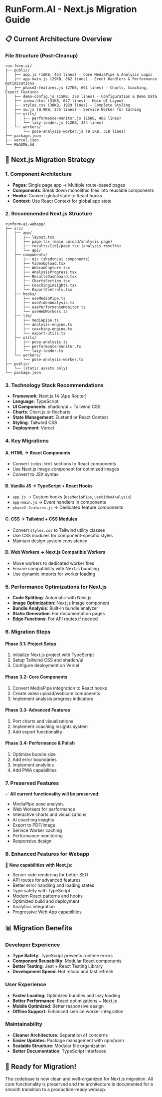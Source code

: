 # RunForm.AI - Next.js Migration Guide

## 📋 Current Architecture Overview

### File Structure (Post-Cleanup)
```
run-form-ai/
├── public/
│   ├── app.js (16KB, 454 lines) - Core MediaPipe & Analysis Logic
│   ├── app-main.js (29KB, 862 lines) - Event Handlers & Performance Optimizations
│   ├── phase2-features.js (27KB, 691 lines) - Charts, Coaching, Export Features
│   ├── demo-config.js (15KB, 378 lines) - Configuration & Demo Data
│   ├── index.html (31KB, 647 lines) - Main UI Layout
│   ├── styles.css (38KB, 1929 lines) - Complete Styling
│   ├── sw.js (9.9KB, 275 lines) - Service Worker for Caching
│   ├── utils/
│   │   ├── performance-monitor.js (15KB, 468 lines)
│   │   └── lazy-loader.js (12KB, 344 lines)
│   └── workers/
│       └── pose-analysis-worker.js (9.5KB, 318 lines)
├── package.json
├── vercel.json
└── README.md
```

## 🎯 Next.js Migration Strategy

### 1. Component Architecture
- **Pages**: Single page app → Multiple route-based pages
- **Components**: Break down monolithic files into reusable components
- **Hooks**: Convert global state to React hooks
- **Context**: Use React Context for global app state

### 2. Recommended Next.js Structure
```
runform-ai-webapp/
├── src/
│   ├── app/
│   │   ├── layout.tsx
│   │   ├── page.tsx (main upload/analysis page)
│   │   ├── results/[id]/page.tsx (analysis results)
│   │   └── api/
│   ├── components/
│   │   ├── ui/ (shadcn/ui components)
│   │   ├── VideoUpload.tsx
│   │   ├── WebcamCapture.tsx
│   │   ├── AnalysisProgress.tsx
│   │   ├── ResultsDashboard.tsx
│   │   ├── ChartsSection.tsx
│   │   ├── CoachingInsights.tsx
│   │   └── ExportControls.tsx
│   ├── hooks/
│   │   ├── useMediaPipe.ts
│   │   ├── useVideoAnalysis.ts
│   │   ├── usePerformanceMonitor.ts
│   │   └── useWebWorkers.ts
│   ├── lib/
│   │   ├── mediapipe.ts
│   │   ├── analysis-engine.ts
│   │   ├── coaching-engine.ts
│   │   └── export-utils.ts
│   ├── utils/
│   │   ├── pose-analysis.ts
│   │   ├── performance-monitor.ts
│   │   └── lazy-loader.ts
│   └── workers/
│       └── pose-analysis-worker.ts
├── public/
│   └── (static assets only)
└── package.json
```

### 3. Technology Stack Recommendations
- **Framework**: Next.js 14 (App Router)
- **Language**: TypeScript
- **UI Components**: shadcn/ui + Tailwind CSS
- **Charts**: Chart.js or Recharts
- **State Management**: Zustand or React Context
- **Styling**: Tailwind CSS
- **Deployment**: Vercel

### 4. Key Migrations

#### A. HTML → React Components
- Convert `index.html` sections to React components
- Use Next.js Image component for optimized images
- Convert to JSX syntax

#### B. Vanilla JS → TypeScript + React Hooks
- `app.js` → Custom hooks (`useMediaPipe`, `useVideoAnalysis`)
- `app-main.js` → Event handlers in components
- `phase2-features.js` → Dedicated feature components

#### C. CSS → Tailwind + CSS Modules
- Convert `styles.css` to Tailwind utility classes
- Use CSS modules for component-specific styles
- Maintain design system consistency

#### D. Web Workers → Next.js Compatible Workers
- Move workers to dedicated worker files
- Ensure compatibility with Next.js bundling
- Use dynamic imports for worker loading

### 5. Performance Optimizations for Next.js
- **Code Splitting**: Automatic with Next.js
- **Image Optimization**: Next.js Image component
- **Bundle Analysis**: Built-in bundle analyzer
- **Static Generation**: For documentation pages
- **Edge Functions**: For API routes if needed

### 6. Migration Steps

#### Phase 3.1: Project Setup
1. Initialize Next.js project with TypeScript
2. Setup Tailwind CSS and shadcn/ui
3. Configure deployment on Vercel

#### Phase 3.2: Core Components
1. Convert MediaPipe integration to React hooks
2. Create video upload/webcam components
3. Implement analysis progress indicators

#### Phase 3.3: Advanced Features
1. Port charts and visualizations
2. Implement coaching insights system
3. Add export functionality

#### Phase 3.4: Performance & Polish
1. Optimize bundle size
2. Add error boundaries
3. Implement analytics
4. Add PWA capabilities

### 7. Preserved Features
✅ **All current functionality will be preserved:**
- MediaPipe pose analysis
- Web Workers for performance
- Interactive charts and visualizations
- AI coaching insights
- Export to PDF/Image
- Service Worker caching
- Performance monitoring
- Responsive design

### 8. Enhanced Features for Webapp
🚀 **New capabilities with Next.js:**
- Server-side rendering for better SEO
- API routes for advanced features
- Better error handling and loading states
- Type safety with TypeScript
- Modern React patterns and hooks
- Optimized build and deployment
- Analytics integration
- Progressive Web App capabilities

## 📊 Migration Benefits

### Developer Experience
- **Type Safety**: TypeScript prevents runtime errors
- **Component Reusability**: Modular React components
- **Better Testing**: Jest + React Testing Library
- **Development Speed**: Hot reload and fast refresh

### User Experience
- **Faster Loading**: Optimized bundles and lazy loading
- **Better Performance**: React optimizations + Next.js
- **Mobile Optimized**: Better responsive design
- **Offline Support**: Enhanced service worker integration

### Maintainability
- **Cleaner Architecture**: Separation of concerns
- **Easier Updates**: Package management with npm/yarn
- **Scalable Structure**: Modular file organization
- **Better Documentation**: TypeScript interfaces

## 🎯 Ready for Migration!

The codebase is now clean and well-organized for Next.js migration. All core functionality is preserved and the architecture is documented for a smooth transition to a production-ready webapp. 